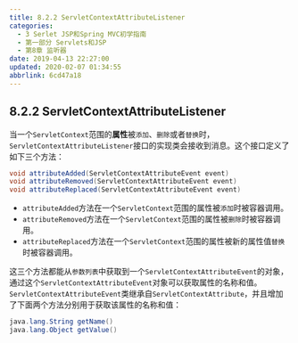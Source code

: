 ```yaml
---
title: 8.2.2 ServletContextAttributeListener
categories: 
  - 3 Serlet JSP和Spring MVC初学指南
  - 第一部分 Servlets和JSP
  - 第8章 监听器
date: 2019-04-13 22:27:00
updated: 2020-02-07 01:34:55
abbrlink: 6cd47a18
---
```

## 8.2.2 ServletContextAttributeListener ##
当一个`ServletContext`范围的**属性**被`添加`、`删除`或者`替换`时，`ServletContextAttributeListener`接口的实现类会接收到消息。这个接口定义了如下三个方法：
```java
void attributeAdded(ServletContextAttributeEvent event)
void attributeRemoved(ServletContextAttributeEvent event)
void attributeReplaced(ServletContextAttributeEvent event)
```
- `attributeAdded`方法在一个`ServletContext`范围的属性被`添加`时被容器调用。
- `attributeRemoved`方法在一个`ServletContext`范围的属性被`删除`时被容器调用。
- `attributeReplaced`方法在一个`ServletContext`范围的属性被新的属性值`替换`时被容器调用。

这三个方法都能从`参数列表`中获取到一个`ServletContextAttributeEvent`的对象，通过这个`ServletContextAttributeEvent`对象可以获取属性的名称和值。
`ServletContextAttributeEvent`类继承自`ServletContextAttribute`，并且增加了下面两个方法分别用于获取该属性的名称和值：
```java
java.lang.String getName()
java.lang.Object getValue()
```

